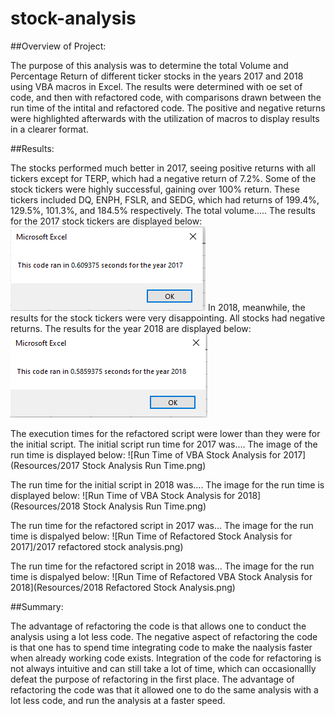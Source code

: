 # stock-analysis

##Overview of Project:

  The purpose of this analysis was to determine the total Volume and Percentage Return of different ticker stocks in the years 2017 and 2018 using VBA macros in Excel. The results were determined with oe set of code, and then with refactored code, with comparisons drawn between the run time of the intital and refactored code. The positive and negative returns were highlighted afterwards with the utilization of macros to display results in a clearer format. 

##Results:

  The stocks performed much better in 2017, seeing positive returns with all tickers except for TERP, which had a negative return of 7.2%. Some of the stock tickers were highly successful, gaining over 100% return. These tickers included DQ, ENPH, FSLR, and SEDG, which had returns of 199.4%, 129.5%, 101.3%, and 184.5% respectively. The total volume.....
The results for the 2017 stock tickers are displayed below:
                                ![Results of VBA Stock Analysis for 2017](Resources/VBA_Challenge_2017.png)
  In 2018, meanwhile, the results for the stock tickers were very disappointing. All stocks had negative returns. The results for the year 2018 are displayed below:
                                ![Results of VBA Stock Analysis for 2018](Resources/VBA_Challenge_2018.png)
              
  The execution times for the refactored script were lower than they were for the initial script. The initial script run time for 2017 was.... The image of the run time is displayed below: 
                              ![Run Time of VBA Stock Analysis for 2017](Resources/2017 Stock Analysis Run Time.png)

  The run time for the initial script in 2018 was.... The image for the run time is displayed below:
                              ![Run Time of VBA Stock Analysis for 2018](Resources/2018 Stock Analysis Run Time.png)

  The run time for the refactored script in 2017 was... The image for the run time is dispalyed below:
                          ![Run Time of Refactored Stock Analysis for 2017]/2017 refactored stock analysis.png)

  The run time for the refactored script in 2018 was... The image for the run time is dispalyed below:
                            ![Run Time of Refactored VBA Stock Analysis for 2018](Resources/2018 Refactored Stock Analysis.png)


##Summary:

 The advantage of refactoring the code is that allows one to conduct the analysis using a lot less code. The negative aspect of refactoring the code is that one has to spend time integrating code to make the naalysis faster when already working code exists. Integration of the code for refactoring is not always intuitive and can still take a lot of time, which can occasionallly defeat the purpose of refactoring in the first place. The advantage of refactoring the code was that it allowed one to do the same analysis with a lot less code, and run the analysis at a faster speed.






 
